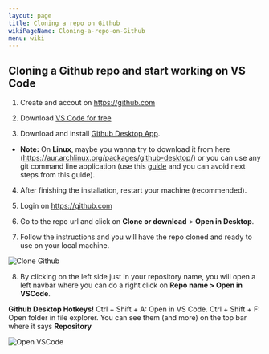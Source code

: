 ```yaml
---
layout: page
title: Cloning a repo on Github
wikiPageName: Cloning-a-repo-on-Github
menu: wiki
---
```


## Cloning a Github repo and start working on VS Code

1. Create and accout on https://github.com

2. Download [VS Code for free](https://code.visualstudio.com/)

3. Download and install [Github Desktop App](https://desktop.github.com/). 

  * **Note:** On **Linux**, maybe you wanna try to download it from here (https://aur.archlinux.org/packages/github-desktop/) or you can use any git command line application (use this [guide](https://help.github.com/articles/cloning-a-repository/) and you can avoid next steps from this guide).

4. After finishing the installation, restart your machine (recommended).

5. Login on https://github.com

6. Go to the repo url and click on **Clone or download** > **Open in Desktop**.

7. Follow the instructions and you will have the repo cloned and ready to use on your local machine.

![Clone Github](https://equilaterus.github.io/wikilaterus/assets/img/clone/clone-github.JPG)

8. By clicking on the left side just in your repository name, you will open a left navbar where you can do a right click on **Repo name > Open in VSCode**.

**Github Desktop Hotkeys!** Ctrl + Shift + A: Open in VS Code. Ctrl + Shift + F: Open folder in file explorer. You can see them (and more) on the top bar where it says **Repository**

![Open VSCode](https://equilaterus.github.io/wikilaterus/assets/img/clone/open-vscode.JPG)

